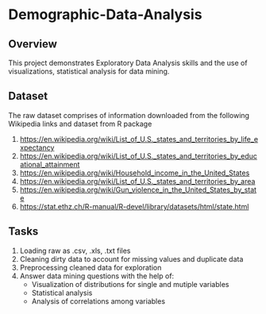 # Demographic-Data-Analysis
## Overview
This project demonstrates Exploratory Data Analysis skills and the use of visualizations, statistical analysis for data mining.
## Dataset
The raw dataset comprises of information downloaded from the following Wikipedia links and dataset from R package
1. https://en.wikipedia.org/wiki/List_of_U.S._states_and_territories_by_life_expectancy
2. https://en.wikipedia.org/wiki/List_of_U.S._states_and_territories_by_educational_attainment
3. https://en.wikipedia.org/wiki/Household_income_in_the_United_States
4. https://en.wikipedia.org/wiki/List_of_U.S._states_and_territories_by_area
5. https://en.wikipedia.org/wiki/Gun_violence_in_the_United_States_by_state
6. https://stat.ethz.ch/R-manual/R-devel/library/datasets/html/state.html 
## Tasks
1. Loading raw as .csv, .xls, .txt files
2. Cleaning dirty data to account for missing values and duplicate data
3. Preprocessing cleaned data for exploration
4. Answer data mining questions with the help of:
    - Visualization of distributions for single and mutiple variables
    - Statistical analysis 
    - Analysis of correlations among variables


